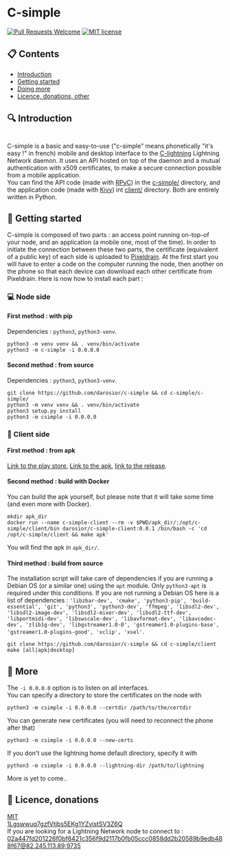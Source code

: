 # C-simple

[![Pull Requests Welcome](https://img.shields.io/badge/PRs-welcome-brightgreen.svg)](http://makeapullrequest.com)
[![MIT license](https://img.shields.io/github/license/darosior/c-simple.svg)](https://github.com/darosior/c-simple/blob/master/LICENSE)

## :clipboard: Contents

- [Introduction](#introduction)
- [Getting started](#getting-started)
- [Doing more](#more)
- [Licence, donations, other](#licence)

## 🔍 Introduction
\
C-simple is a basic and easy-to-use ("c-simple" means phonetically "it's easy !" in french) mobile and desktop interface to the [C-lightning](https://github.com/ElementsProject/lightning) Lightning Network daemon. It uses an API hosted on top of the daemon and a mutual authentication with x509 certificates, to make a secure connection possible from a mobile application.\
You can find the API code (made with [RPyC](https://github.com/tomerfiliba/rpyc)) in the [c-simple/](https://github.com/darosior/c-simple/tree/master/c-simple) directory, and the application code (made with [Kivy](https://github.com/kivy/)) int [client/](https://github.com/darosior/c-simple/tree/master/client) directory. Both are entirely written in Python.  
  
## :walking: Getting started
  
C-simple is composed of two parts : an access point running on-top-of your node, and an application (a mobile one, most of the time). In order to initiate the connection between these two parts, the certificate (equivalent of a public key) of each side is uploaded to [Pixeldrain](https://pixeldrain.com/). At the first start you will have to enter a code on the computer running the node, then another on the phone so that each device can download each other certificate from Pixeldrain. Here is now how to install each part :  
  
### :computer: Node side
#### First method : with pip
Dependencies : `python3`, `python3-venv`.  
```shell
python3 -m venv venv && . venv/bin/activate
python3 -m c-simple -i 0.0.0.0
```
#### Second method : from source
Dependencies : `python3`, `python3-venv`.  
```shell
git clone https://github.com/darosior/c-simple && cd c-simple/c-simple/
python3 -m venv venv && . venv/bin/activate
python3 setup.py install
python3 -m csimple -i 0.0.0.0
```
  
### :iphone: Client side
#### First method : from apk
[Link to the play store](https://play.google.com/store/apps/details?id=darosior.csimple), 
[Link to the apk](https://github.com/darosior/c-simple/releases/download/v0.0.1/csimple-0.0.1-release-signed-aligned.apk), [link to the release](https://github.com/darosior/c-simple/releases/tag/v0.0.1).
  
#### Second method : build with Docker
You can build the apk yourself, but please note that it will take some time (and even more with Docker).
```shell
mkdir apk_dir
docker run --name c-simple-client --rm -v $PWD/apk_dir/:/opt/c-simple/client/bin darosior/c-simple-client:0.0.1 /bin/bash -c 'cd /opt/c-simple/client && make apk'
```
You will find the apk in `apk_dir/`.  
#### Third method : build from source
The installation script will take care of dependencies if you are running a Debian OS (or a similar one) using the `apt` module. Only `python3-apt` is required under this conditions. If you are not running a Debian OS here is a list of dependencies : `'libzbar-dev', 'cmake', 'python3-pip', 'build-essential', 'git', 'python3', 'python3-dev', 'ffmpeg', 'libsdl2-dev', 'libsdl2-image-dev', 'libsdl2-mixer-dev', 'libsdl2-ttf-dev', 'libportmidi-dev', 'libswscale-dev', 'libavformat-dev', 'libavcodec-dev', 'zlib1g-dev', 'libgstreamer1.0-0', 'gstreamer1.0-plugins-base', 'gstreamer1.0-plugins-good', 'xclip', 'xsel'`.  
```shell
git clone https://github.com/darosior/c-simple && cd c-simple/client
make [all|apk|desktop]
```
  
  
## :running: More
The `-i 0.0.0.0` option is to listen on all interfaces.  
You can specify a directory to store the certificates on the node with 
```shell
python3 -m csimple -i 0.0.0.0 --certdir /path/to/the/certdir
```
You can generate new certificates (you will need to reconnect the phone after that)
```shell
python3 -m csimple -i 0.0.0.0 --new-certs
```
If you don't use the lightning home default directory, specify it with
```shell
python3 -m csimple -i 0.0.0.0 --lightning-dir /path/to/lightning
```
More is yet to come..
  
  
## 📃 Licence, donations
  
[MIT](LICENSE)  
[1Lgswwuq7gzfVtjbs5EKg1YZvistSV3Z6Q](bitcoin:1Lgswwuq7gzfVtjbs5EKg1YZvistSV3Z6Q)\
If you are looking for a Lightning Network node to connect to : [02a447fd201226f0bf6421c356f9d2117b0fb05ccc0858dd2b20589b9edb488f67@82.245.113.89:9735](https://1ml.com/node/02a447fd201226f0bf6421c356f9d2117b0fb05ccc0858dd2b20589b9edb488f67)

